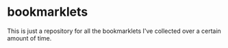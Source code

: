 # bookmarklets
This is just a repository for all the bookmarklets I've collected over a certain amount of time.
